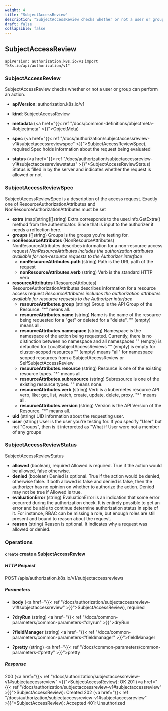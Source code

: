 ```yaml
---
weight: 4
title: "SubjectAccessReview"
description: "SubjectAccessReview checks whether or not a user or group can perform an action."
draft: false
collapsible: false
---
```

## SubjectAccessReview
`apiVersion: authorization.k8s.io/v1`
`import "k8s.io/api/authorization/v1"`
### SubjectAccessReview
SubjectAccessReview checks whether or not a user or group can perform an action.
- **apiVersion**: authorization.k8s.io/v1
  
- **kind**: SubjectAccessReview
  
- **metadata** (<a href="{{< ref "/docs/common-definitions/objectmeta-#objectmeta" >}}">ObjectMeta</a>)
  
- **spec** (<a href="{{< ref "/docs/authorization/subjectaccessreview-v1#subjectaccessreviewspec" >}}">SubjectAccessReviewSpec</a>), required
  Spec holds information about the request being evaluated
- **status** (<a href="{{< ref "/docs/authorization/subjectaccessreview-v1#subjectaccessreviewstatus" >}}">SubjectAccessReviewStatus</a>)
  Status is filled in by the server and indicates whether the request is allowed or not
### SubjectAccessReviewSpec
SubjectAccessReviewSpec is a description of the access request.  Exactly one of ResourceAuthorizationAttributes and NonResourceAuthorizationAttributes must be set
- **extra** (map[string][]string)
  Extra corresponds to the user.Info.GetExtra() method from the authenticator.  Since that is input to the authorizer it needs a reflection here.
- **groups** ([]string)
  Groups is the groups you're testing for.
- **nonResourceAttributes** (NonResourceAttributes)
  NonResourceAttributes describes information for a non-resource access request
*NonResourceAttributes includes the authorization attributes available for non-resource requests to the Authorizer interface*
  - **nonResourceAttributes.path** (string)
    Path is the URL path of the request
  - **nonResourceAttributes.verb** (string)
    Verb is the standard HTTP verb
- **resourceAttributes** (ResourceAttributes)
  ResourceAuthorizationAttributes describes information for a resource access request
*ResourceAttributes includes the authorization attributes available for resource requests to the Authorizer interface*
  - **resourceAttributes.group** (string)
    Group is the API Group of the Resource.  "*" means all.
  - **resourceAttributes.name** (string)
    Name is the name of the resource being requested for a "get" or deleted for a "delete". "" (empty) means all.
  - **resourceAttributes.namespace** (string)
    Namespace is the namespace of the action being requested.  Currently, there is no distinction between no namespace and all namespaces "" (empty) is defaulted for LocalSubjectAccessReviews "" (empty) is empty for cluster-scoped resources "" (empty) means "all" for namespace scoped resources from a SubjectAccessReview or SelfSubjectAccessReview
  - **resourceAttributes.resource** (string)
    Resource is one of the existing resource types.  "*" means all.
  - **resourceAttributes.subresource** (string)
    Subresource is one of the existing resource types.  "" means none.
  - **resourceAttributes.verb** (string)
    Verb is a kubernetes resource API verb, like: get, list, watch, create, update, delete, proxy.  "*" means all.
  - **resourceAttributes.version** (string)
    Version is the API Version of the Resource.  "*" means all.
- **uid** (string)
  UID information about the requesting user.
- **user** (string)
  User is the user you're testing for. If you specify "User" but not "Groups", then is it interpreted as "What if User were not a member of any groups
### SubjectAccessReviewStatus
SubjectAccessReviewStatus
- **allowed** (boolean), required
  Allowed is required. True if the action would be allowed, false otherwise.
- **denied** (boolean)
  Denied is optional. True if the action would be denied, otherwise false. If both allowed is false and denied is false, then the authorizer has no opinion on whether to authorize the action. Denied may not be true if Allowed is true.
- **evaluationError** (string)
  EvaluationError is an indication that some error occurred during the authorization check. It is entirely possible to get an error and be able to continue determine authorization status in spite of it. For instance, RBAC can be missing a role, but enough roles are still present and bound to reason about the request.
- **reason** (string)
  Reason is optional.  It indicates why a request was allowed or denied.
### Operations
#### `create` create a SubjectAccessReview

##### HTTP Request
POST /apis/authorization.k8s.io/v1/subjectaccessreviews

##### Parameters
  - **body** (<a href="{{< ref "/docs/authorization/subjectaccessreview-v1#subjectaccessreview" >}}">SubjectAccessReview</a>), required
    
  - **?dryRun** (string)
    <a href="{{< ref "/docs/common-parameters/common-parameters-#dryrun" >}}">dryRun</a>
  - **?fieldManager** (string)
    <a href="{{< ref "/docs/common-parameters/common-parameters-#fieldmanager" >}}">fieldManager</a>
  - **?pretty** (string)
    <a href="{{< ref "/docs/common-parameters/common-parameters-#pretty" >}}">pretty</a>

##### Response
200 (<a href="{{< ref "/docs/authorization/subjectaccessreview-v1#subjectaccessreview" >}}">SubjectAccessReview</a>): OK
201 (<a href="{{< ref "/docs/authorization/subjectaccessreview-v1#subjectaccessreview" >}}">SubjectAccessReview</a>): Created
202 (<a href="{{< ref "/docs/authorization/subjectaccessreview-v1#subjectaccessreview" >}}">SubjectAccessReview</a>): Accepted
401: Unauthorized
